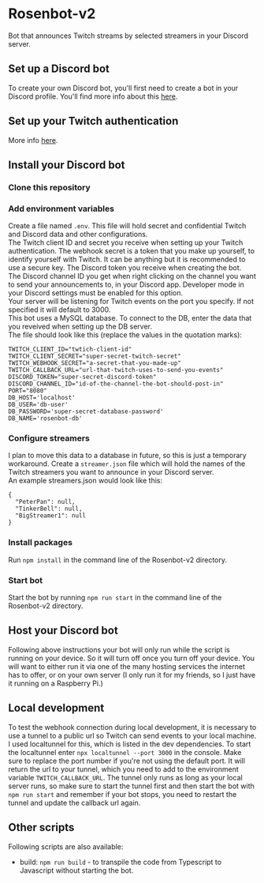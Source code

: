 # Rosenbot-v2

Bot that announces Twitch streams by selected streamers in your Discord server.

## Set up a Discord bot

To create your own Discord bot, you'll first need to create a bot in your Discord profile. You'll find more info about this [here](https://discord.com/developers/docs/intro).

## Set up your Twitch authentication

More info [here](https://dev.twitch.tv/docs/authentication).

## Install your Discord bot

### Clone this repository

### Add environment variables

Create a file named `.env`. This file will hold secret and confidential Twitch and Discord data and other configurations. \
The Twitch client ID and secret you receive when setting up your Twitch authentication. The webhook secret is a token that you make up yourself, to identify yourself with Twitch. It can be anything but it is recommended to use a secure key. The Discord token you receive when creating the bot. \
The Discord channel ID you get when right clicking on the channel you want to send your announcements to, in your Discord app. Developer mode in your Discord settings must be enabled for this option. \
Your server will be listening for Twitch events on the port you specify. If not specified it will default to 3000. \
This bot uses a MySQL database. To connect to the DB, enter the data that you reveived when setting up the DB server. \
The file should look like this (replace the values in the quotation marks):

```
TWITCH_CLIENT_ID="twtich-client-id"
TWITCH_CLIENT_SECRET="super-secret-twitch-secret"
TWITCH_WEBHOOK_SECRET="a-secret-that-you-made-up"
TWITCH_CALLBACK_URL="url-that-twitch-uses-to-send-you-events"
DISCORD_TOKEN="super-secret-discord-token"
DISCORD_CHANNEL_ID="id-of-the-channel-the-bot-should-post-in"
PORT="8080"
DB_HOST='localhost'
DB_USER='db-user'
DB_PASSWORD='super-secret-database-password'
DB_NAME='rosenbot-db'
```

### Configure streamers

I plan to move this data to a database in future, so this is just a temporary workaround. Create a `streamer.json` file which will hold the names of the Twitch streamers you want to announce in your Discord server.\
An example streamers.json would look like this:

```
{
  "PeterPan": null,
  "TinkerBell": null,
  "BigStreamer1": null
}
```

### Install packages

Run `npm install` in the command line of the Rosenbot-v2 directory.

### Start bot

Start the bot by running `npm run start` in the command line of the Rosenbot-v2 directory.

## Host your Discord bot

Following above instructions your bot will only run while the script is running on your device. So it will turn off once you turn off your device.
You will want to either run it via one of the many hosting services the internet has to offer, or on your own server (I only run it for my friends, so I just have it running on a Raspberry Pi.)

## Local development

To test the webhook connection during local development, it is necessary to use a tunnel to a public url so Twitch can send events to your local machine. I used localtunnel for this, which is listed in the dev dependencies. To start the localtunnel enter `npx localtunnel --port 3000` in the console. Make sure to replace the port number if you're not using the default port. It will return the url to your tunnel, which you need to add to the environment variable `TWITCH_CALLBACK_URL`. The tunnel only runs as long as your local server runs, so make sure to start the tunnel first and then start the bot with `npm run start` and remember if your bot stops, you need to restart the tunnel and update the callback url again.

## Other scripts

Following scripts are also available:

- build: `npm run build` - to transpile the code from Typescript to Javascript without starting the bot.
